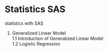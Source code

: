 # Statistics SAS
statistics with SAS
1. Generalized Linear Model <br>
1.1 Introduction of Generalized Linear Model <br>
1.2 Logistic Regression
